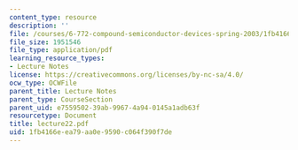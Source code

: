 ```yaml
---
content_type: resource
description: ''
file: /courses/6-772-compound-semiconductor-devices-spring-2003/1fb4166eea79aa0e9590c064f390f7de_lecture22.pdf
file_size: 1951546
file_type: application/pdf
learning_resource_types:
- Lecture Notes
license: https://creativecommons.org/licenses/by-nc-sa/4.0/
ocw_type: OCWFile
parent_title: Lecture Notes
parent_type: CourseSection
parent_uid: e7559502-39ab-9967-4a94-0145a1adb63f
resourcetype: Document
title: lecture22.pdf
uid: 1fb4166e-ea79-aa0e-9590-c064f390f7de
---
```

